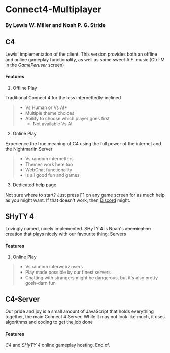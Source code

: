 # Connect4-Multiplayer

### By Lewis W. Miller and Noah P. G. Stride

## C4
Lewis' implementation of the client. This version provides both an offline and online gameplay functionality, as well as some sweet A.F. music (Ctrl-M in the *GamePeruser* screen)

#### Features
1. Offline Play

Traditional Connect 4 for the less internettedly-inclined
> - Vs Human or Vs AI*
> - Multiple theme choices
> - Ability to choose which player goes first
>   - Not available Vs AI

2. Online Play

Experience the true meaning of C4 using the full power of the internet and the Nightmarlin Server
> - Vs random internetters
> - Themes work here too
> - WebChat functionality
> - Is all good fun and games

3. Dedicated help page

Not sure where to start? Just press F1 on any game screen for as much help as you might want.
If that doesn't work, then [Discord](https://discord.gg/j9Z3Qc7) might.

## SHyTY 4
Lovingly named, nicely implemented. SHyTY 4 is Noah's ~~abomination~~ creation that plays nicely with our favourite thing: Servers

#### Features
1.  Online Play
> - Vs random interwebz users
> - Play made possible by our finest servers
> - Chatting with strangers might be dangerous, but it's also pretty gosh-darn fun


## C4-Server

Our pride and joy is a small amount of JavaScript that holds everything together, the main Connect 4 Server. While it may not look like much, it uses algorithms and coding to get the job done

#### Features
*C4* and *SHyTY 4* online gameplay hosting. End of.

